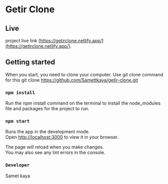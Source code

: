 # Getir Clone

## Live

project live link [https://getirclone.netlify.app/](https://getirclone.netlify.app/).

## Getting started
When you start, you need to clone your computer. Use git clone <url> command for this
git clone https://github.com/Samettkaya/getir-clone.git

### `npm install`
Run the npm install command on the terminal to install the node_modules file and packages for the project to run.

### `npm start`

Runs the app in the development mode.\
Open [http://localhost:3000](http://localhost:3000) to view it in your browser.

The page will reload when you make changes.\
You may also see any lint errors in the console.

### `Developer`

Samet kaya
